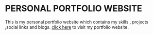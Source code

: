 # PERSONAL PORTFOLIO WEBSITE

This is my personal portfolio website which contains my  skills , projects ,social links and blogs. 
[click here](https://rajulkoshtaportfolio.netlify.app/) to visit my portfolio website.
